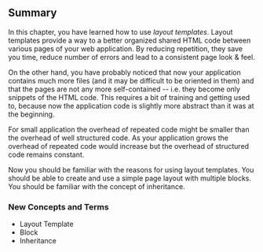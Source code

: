 ## Summary
In this chapter, you have learned how to use *layout templates*. Layout templates provide a way to
a better organized shared HTML code between various pages of your web application. By reducing
repetition, they save you time, reduce number of errors and lead to a consistent page look & feel.

On the other hand, you have probably noticed that now your application contains much more files
(and it may be difficult to be oriented in them) and that the pages are not any more self-contained
-- i.e. they become only snippets of the HTML code. This requires a bit of training and getting used to,
because now the application code is slightly more abstract than it was at the beginning.

For small application the overhead of repeated code might be smaller than the overhead of well
structured code. As your application grows the overhead of repeated code would increase but
the overhead of structured code remains constant.

Now you should be familiar with the reasons for using layout templates. You should be able to
create and use a simple page layout with multiple blocks. You should be familiar with the
concept of inheritance.

### New Concepts and Terms
- Layout Template
- Block
- Inheritance